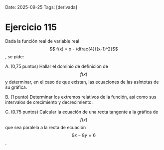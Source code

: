 Date: 2025-09-25
Tags: [derivada]

# Ejercicio 115

 
Dada la función real de variable real  $$ f(x) = x -  \dfrac{4}{(x-1)^2}$$  , se pide:

A.   (0,75 puntos) Hallar el dominio de definición de  $$ f(x)$$   y determinar, en el caso de que existan, las ecuaciones de las asíntotas de su gráfica.

B.   (1 punto) Determinar los extremos relativos de la función, así como sus intervalos de crecimiento y decrecimiento.

C.   (0.75 puntos) Calcular la ecuación de una recta tangente a la gráfica de  $$ f(x)$$   que sea paralela a la recta de ecuación  $$ 9x - 8y = 6$$  .


